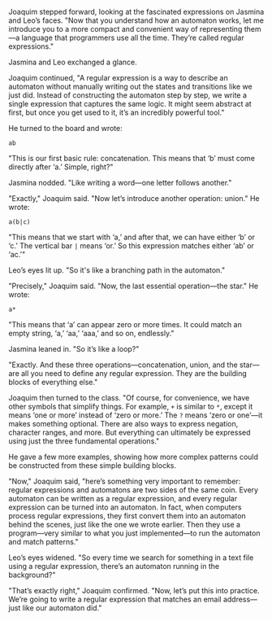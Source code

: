 

Joaquim stepped forward, looking at the fascinated expressions on Jasmina and Leo’s faces. "Now that you understand how an automaton works, let me introduce you to a more compact and convenient way of representing them—a language that programmers use all the time. They’re called regular expressions."

Jasmina and Leo exchanged a glance. 

Joaquim continued, "A regular expression is a way to describe an automaton without manually writing out the states and transitions like we just did. Instead of constructing the automaton step by step, we write a single expression that captures the same logic. It might seem abstract at first, but once you get used to it, it’s an incredibly powerful tool."

He turned to the board and wrote:

```
ab
```

"This is our first basic rule: concatenation. This means that ‘b’ must come directly after ‘a.’ Simple, right?"

Jasmina nodded. "Like writing a word—one letter follows another."

"Exactly," Joaquim said. "Now let’s introduce another operation: union." He wrote:

```
a(b|c)
```

"This means that we start with ‘a,’ and after that, we can have either ‘b’ or ‘c.’ The vertical bar `|` means ‘or.’ So this expression matches either ‘ab’ or ‘ac.’"

Leo’s eyes lit up. "So it's like a branching path in the automaton."

"Precisely," Joaquim said. "Now, the last essential operation—the star." He wrote:

```
a*
```

"This means that ‘a’ can appear zero or more times. It could match an empty string, ‘a,’ ‘aa,’ ‘aaa,’ and so on, endlessly."

Jasmina leaned in. "So it’s like a loop?"

"Exactly. And these three operations—concatenation, union, and the star—are all you need to define any regular expression. They are the building blocks of everything else."

Joaquim then turned to the class. "Of course, for convenience, we have other symbols that simplify things. For example, `+` is similar to `*`, except it means ‘one or more’ instead of ‘zero or more.’ The `?` means ‘zero or one’—it makes something optional. There are also ways to express negation, character ranges, and more. But everything can ultimately be expressed using just the three fundamental operations."

He gave a few more examples, showing how more complex patterns could be constructed from these simple building blocks. 

"Now," Joaquim said, "here’s something very important to remember: regular expressions and automatons are two sides of the same coin. Every automaton can be written as a regular expression, and every regular expression can be turned into an automaton. In fact, when computers process regular expressions, they first convert them into an automaton behind the scenes, just like the one we wrote earlier. Then they use a program—very similar to what you just implemented—to run the automaton and match patterns."

Leo’s eyes widened. "So every time we search for something in a text file using a regular expression, there’s an automaton running in the background?"

"That’s exactly right," Joaquim confirmed. "Now, let’s put this into practice. We’re going to write a regular expression that matches an email address—just like our automaton did."

